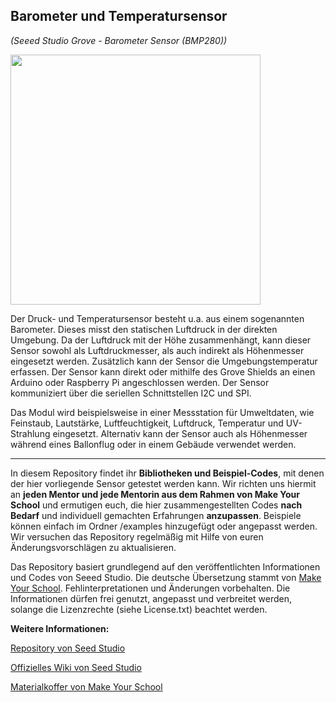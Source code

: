 Barometer und Temperatursensor
----
*(Seeed Studio Grove - Barometer Sensor (BMP280))*

<img src=https://www.makeyourschool.de/wp-content/uploads/2018/08/7_barometer-und-temperatursensor-1024x1024.jpg width=400px>

Der Druck- und Temperatursensor besteht u.a. aus einem sogenannten Barometer. Dieses misst den statischen Luftdruck in der direkten Umgebung. Da der Luftdruck mit der Höhe zusammenhängt, kann dieser Sensor sowohl als Luftdruckmesser, als auch indirekt als Höhenmesser eingesetzt werden. Zusätzlich kann der Sensor die Umgebungstemperatur erfassen. Der Sensor kann direkt oder mithilfe des Grove Shields an einen Arduino oder Raspberry Pi angeschlossen werden. Der Sensor kommuniziert über die seriellen Schnittstellen I2C und SPI.

Das Modul wird beispielsweise in einer Messstation für Umweltdaten, wie Feinstaub, Lautstärke, Luftfeuchtigkeit, Luftdruck, Temperatur und UV-Strahlung eingesetzt. Alternativ kann der Sensor auch als Höhenmesser während eines Ballonflug oder in einem Gebäude verwendet werden.

----

In diesem Repository findet ihr **Bibliotheken und Beispiel-Codes**, mit denen der hier vorliegende Sensor getestet werden kann. Wir richten uns hiermit an **jeden Mentor und jede Mentorin aus dem Rahmen von Make Your School** und ermutigen euch, die hier zusammengestellten Codes **nach Bedarf** und individuell gemachten Erfahrungen **anzupassen**. Beispiele können einfach im Ordner /examples hinzugefügt oder angepasst werden. Wir versuchen das Repository regelmäßig mit Hilfe von euren Änderungsvorschlägen zu aktualisieren.

Das Repository basiert grundlegend auf den veröffentlichten Informationen und Codes von Seeed Studio. 
Die deutsche Übersetzung stammt von [Make Your School](https://www.makeyourschool.de/). Fehlinterpretationen und Änderungen vorbehalten. Die Informationen dürfen frei genutzt, angepasst und verbreitet werden, solange die Lizenzrechte (siehe License.txt) beachtet werden.  

**Weitere Informationen:**

[Repository von Seed Studio](https://github.com/Seeed-Studio/)

[Offizielles Wiki von Seed Studio](http://wiki.seeedstudio.com/Grove/)

[Materialkoffer von Make Your School](https://www.makeyourschool.de/material/)
